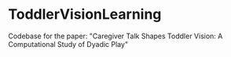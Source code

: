 # ToddlerVisionLearning
Codebase for the paper: "Caregiver Talk Shapes Toddler Vision: A Computational Study of Dyadic Play"
